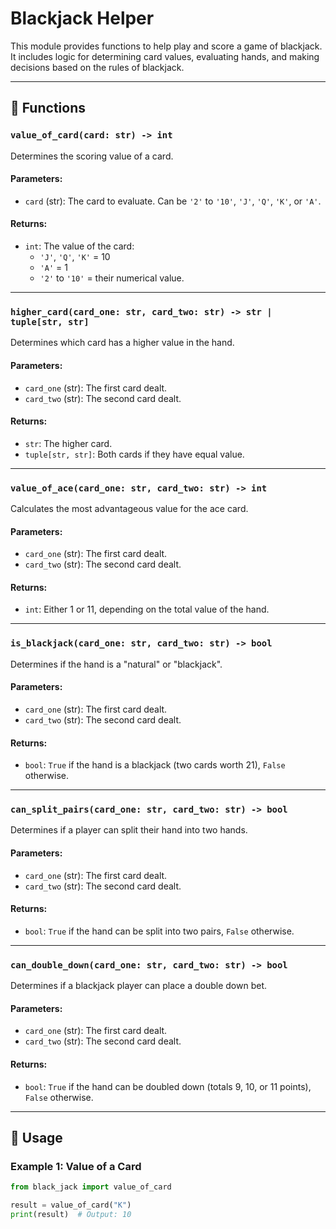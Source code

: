 # Blackjack Helper

This module provides functions to help play and score a game of blackjack. It includes logic for determining card values, evaluating hands, and making decisions based on the rules of blackjack.

---

## 📝 Functions

### `value_of_card(card: str) -> int`
Determines the scoring value of a card.

#### Parameters:
- `card` (str): The card to evaluate. Can be `'2'` to `'10'`, `'J'`, `'Q'`, `'K'`, or `'A'`.

#### Returns:
- `int`: The value of the card:
  - `'J'`, `'Q'`, `'K'` = 10
  - `'A'` = 1
  - `'2'` to `'10'` = their numerical value.

---

### `higher_card(card_one: str, card_two: str) -> str | tuple[str, str]`
Determines which card has a higher value in the hand.

#### Parameters:
- `card_one` (str): The first card dealt.
- `card_two` (str): The second card dealt.

#### Returns:
- `str`: The higher card.
- `tuple[str, str]`: Both cards if they have equal value.

---

### `value_of_ace(card_one: str, card_two: str) -> int`
Calculates the most advantageous value for the ace card.

#### Parameters:
- `card_one` (str): The first card dealt.
- `card_two` (str): The second card dealt.

#### Returns:
- `int`: Either 1 or 11, depending on the total value of the hand.

---

### `is_blackjack(card_one: str, card_two: str) -> bool`
Determines if the hand is a "natural" or "blackjack".

#### Parameters:
- `card_one` (str): The first card dealt.
- `card_two` (str): The second card dealt.

#### Returns:
- `bool`: `True` if the hand is a blackjack (two cards worth 21), `False` otherwise.

---

### `can_split_pairs(card_one: str, card_two: str) -> bool`
Determines if a player can split their hand into two hands.

#### Parameters:
- `card_one` (str): The first card dealt.
- `card_two` (str): The second card dealt.

#### Returns:
- `bool`: `True` if the hand can be split into two pairs, `False` otherwise.

---

### `can_double_down(card_one: str, card_two: str) -> bool`
Determines if a blackjack player can place a double down bet.

#### Parameters:
- `card_one` (str): The first card dealt.
- `card_two` (str): The second card dealt.

#### Returns:
- `bool`: `True` if the hand can be doubled down (totals 9, 10, or 11 points), `False` otherwise.

---

## 🚀 Usage

### Example 1: Value of a Card
```python
from black_jack import value_of_card

result = value_of_card("K")
print(result)  # Output: 10